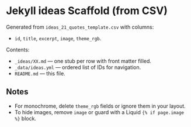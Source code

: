 # Jekyll ideas Scaffold (from CSV)

Generated from `ideas_21_quotes_template.csv` with columns:
- `id`, `title`, `excerpt`, `image`, `theme_rgb`.

Contents:
- `_ideas/XX.md` — one stub per row with front matter filled.
- `_data/ideas.yml` — ordered list of IDs for navigation.
- `README.md` — this file.

## Notes
- For monochrome, delete `theme_rgb` fields or ignore them in your layout.
- To hide images, remove `image` or guard with a Liquid `{% if page.image %}` block.
